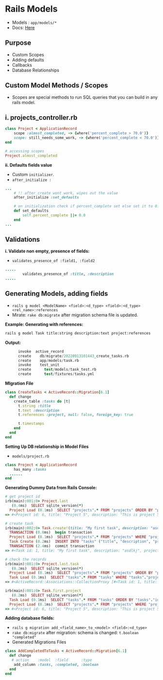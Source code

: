 # Rails Models
- Models : `app/models/*`
- Docs: [Here](https://guides.rubyonrails.org/active_record_basics.html)

## Purpose
- Custom Scopes
- Adding defaults
- Callbacks
- Database Relationships


## Custom Model Methods / Scopes
- Scopes are special methods to run SQL queries that you can build in any rails model.


**i. projects_controller.rb**
- 
```rb
class Project < ApplicationRecord
    scope :almost_completed, -> {where('percent_complete > 70.0')}
    scope: still_needs_some_work, -> {where('percent_complete < 70.0')}
end

# accessing scopes
Project.almost_completed
```

**ii. Defaults fields value**
- Custom `initializer`.
- `after_initialize :`

```rb
...
    # !! after_create wont work, wipes out the value
    after_initialize :set_defaults

    # on initialization check if percent_complete set else set it to 0.0
    def set_defaults
        self.percent_complete ||= 0.0
    end
...
```

## Validations

**i. Validate non empty, presence of fields:**
- `validates_presence_of :field1, :field2`

```rb
.....
        validates_presence_of :title, :description
.....
```

## Generating Models, adding fields
- `rails g model <ModelName> <field>:<d_type> <field>:<d_type> <rel_name>:references`
- Mirate: `rake db:migrate` after migration schema file is updated.

**Example: Generating with references:**
```sh
rails g model Task title:string description:text project:references
```

**Output:**

```s
      invoke  active_record
      create    db/migrate/20220913101443_create_tasks.rb
      create    app/models/task.rb
      invoke    test_unit
      create      test/models/task_test.rb
      create      test/fixtures/tasks.yml
```

**MIgration File**

```rb
class CreateTasks < ActiveRecord::Migration[6.1]
  def change
    create_table :tasks do |t|
      t.string :title
      t.text :description
      t.references :project, null: false, foreign_key: true

      t.timestamps
    end
  end
end
```

**Setting Up DB relationship in Model Files**

- `models/project.rb`
```rb
class Project < ApplicationRecord
    has_many :tasks
  ......
end
```

**Generating Dummy Data from Rails Console:**

```rb
# get project id
irb(main):001:0> Project.last
   (0.4ms)  SELECT sqlite_version(*)
  Project Load (0.1ms)  SELECT "projects".* FROM "projects" ORDER BY "projects"."id" DESC LIMIT ?  [["LIMIT", 1]]
=> #<Project id: 6, title: "Project 5", description: "This is project 5", percent_complete: 0.8e2, created_at: "2022-09-12 08:22:40.131160000 +0000", updated_at: "2022-09-13 09:37:12.703013000 +0000">

# create task
irb(main):002:0> Task.create!(title: "My first task", description: "asdlkj", project_id: 6)
  TRANSACTION (0.0ms)  begin transaction
  Project Load (0.1ms)  SELECT "projects".* FROM "projects" WHERE "projects"."id" = ? LIMIT ?  [["id", 6], ["LIMIT", 1]]
  Task Create (0.2ms)  INSERT INTO "tasks" ("title", "description", "project_id", "created_at", "updated_at") VALUES (?, ?, ?, ?, ?)  [["title", "My first task"], ["description", "asdlkj"], ["project_id", 6], ["created_at", "2022-09-13 10:24:57.089467"], ["updated_at", "2022-09-13 10:24:57.089467"]]
  TRANSACTION (2.4ms)  commit transaction
=> #<Task id: 1, title: "My first task", description: "asdlkj", project_id: 6, created_at: "2022-09-13 10:24:57.089467000 +0000", updated_at: "2022-09-13 10:24:57.089467000 +0000">

# check the records
irb(main):001:0> Project.last.task
   (0.2ms)  SELECT sqlite_version(*)
  Project Load (0.1ms)  SELECT "projects".* FROM "projects" ORDER BY "projects"."id" DESC LIMIT ?  [["LIMIT", 1]]
  Task Load (0.1ms)  SELECT "tasks".* FROM "tasks" WHERE "tasks"."project_id" = ? /* loading for inspect */ LIMIT ?  [["project_id", 6], ["LIMIT", 11]]
=> #<ActiveRecord::Associations::CollectionProxy [#<Task id: 1, title: "My first task", description: "asdlkj", project_id: 6, created_at: "2022-09-13 10:24:57.089467000 +0000", updated_at: "2022-09-13 10:24:57.089467000 +0000">, #<Task id: 2, title: "My second task", description: "asdlkj", project_id: 6, created_at: "2022-09-13 10:26:29.282598000 +0000", updated_at: "2022-09-13 10:26:29.282598000 +0000">]>

irb(main):001:0> Task.first.project
   (0.2ms)  SELECT sqlite_version(*)
  Task Load (0.1ms)  SELECT "tasks".* FROM "tasks" ORDER BY "tasks"."id" ASC LIMIT ?  [["LIMIT", 1]]
  Project Load (0.1ms)  SELECT "projects".* FROM "projects" WHERE "projects"."id" = ? LIMIT ?  [["id", 6], ["LIMIT", 1]]
=> #<Project id: 6, title: "Project 5", description: "This is project 5", percent_complete: 0.8e2, created_at: "2022-09-12 08:22:40.131160000 +0000", updated_at: "2022-09-13 09:37:12.703013000 +0000">
```


**Adding database fields:**
- ``rails g migration add_<field_name>_to_<model> <field>:<d_type>``
- ``rake db:migrate`` after migration: schema is changed: `t.boolean "completed"`
- Generated Migrations Files

```rb
class AddCompletedToTasks < ActiveRecord::Migration[6.1]
  def change
   # action    :model  :field      :type
    add_column :tasks, :completed, :boolean
  end
end
```
